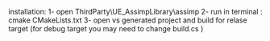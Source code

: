 installation:
1- open ThirdParty\UE_AssimpLibrary\assimp
2- run in terminal : cmake CMakeLists.txt
3- open vs generated project and build for relase target (for debug target you may need to change build.cs )